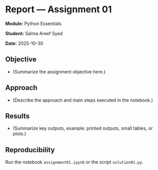 # Report — Assignment 01

**Module:** Python Essentials

**Student:** Salma Areef Syed

**Date:** 2025-10-30

## Objective

- (Summarize the assignment objective here.)

## Approach

- (Describe the approach and main steps executed in the notebook.)

## Results

- (Summarize key outputs, example: printed outputs, small tables, or plots.)

## Reproducibility

Run the notebook `assignment01.ipynb` or the script `solution01.py`.

